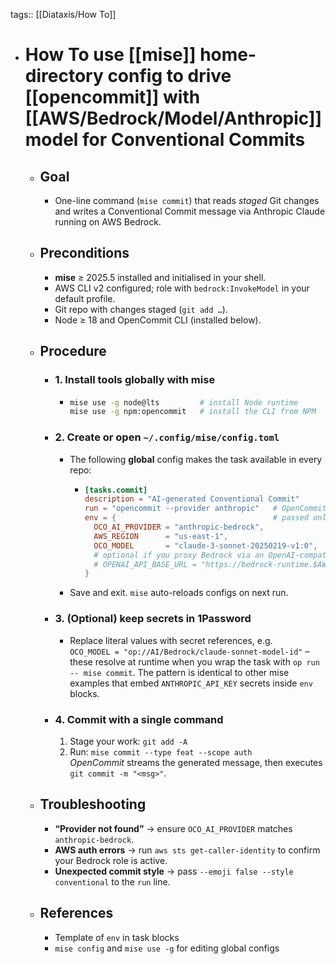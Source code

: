 tags:: [[Diataxis/How To]]

- # How To use [[mise]] home-directory config to drive [[opencommit]] with [[AWS/Bedrock/Model/Anthropic]] model for Conventional Commits
	- ## Goal
		- One-line command (`mise commit`) that reads *staged* Git changes and writes a Conventional Commit message via Anthropic Claude running on AWS Bedrock.
	- ## Preconditions
		- **mise** ≥ 2025.5 installed and initialised in your shell.
		- AWS CLI v2 configured; role with `bedrock:InvokeModel` in your default profile.
		- Git repo with changes staged (`git add …`).
		- Node ≥ 18 and OpenCommit CLI (installed below).
	- ## Procedure
		- ### 1. Install tools globally with mise
			- ```bash
			  mise use -g node@lts         # install Node runtime
			  mise use -g npm:opencommit   # install the CLI from NPM
			  ```
		- ### 2. Create or open `~/.config/mise/config.toml`
			- The following **global** config makes the task available in every repo:
				- ~~~toml
				  [tasks.commit]
				  description = "AI-generated Conventional Commit"
				  run = "opencommit --provider anthropic"   # OpenCommit reads staged files
				  env = {                                   # passed only to this task
				    OCO_AI_PROVIDER = "anthropic-bedrock",
				    AWS_REGION      = "us-east-1",
				    OCO_MODEL       = "claude-3-sonnet-20250219-v1:0",
				    # optional if you proxy Bedrock via an OpenAI-compatible endpoint
				    # OPENAI_API_BASE_URL = "https://bedrock-runtime.$AWS_REGION.amazonaws.com/openai/v1"
				  }
				  ~~~
			- Save and exit. `mise` auto-reloads configs on next run.
		- ### 3. (Optional) keep secrets in 1Password
			- Replace literal values with secret references, e.g.  
			  `OCO_MODEL = "op://AI/Bedrock/claude-sonnet-model-id"` – these resolve at runtime when you wrap the task with `op run -- mise commit`. The pattern is identical to other mise examples that embed `ANTHROPIC_API_KEY` secrets inside `env` blocks.
		- ### 4. Commit with a single command
		  1. Stage your work: `git add -A`
		  2. Run: `mise commit --type feat --scope auth`  
		    *OpenCommit* streams the generated message, then executes `git commit -m "<msg>"`.
	- ## Troubleshooting
		- **“Provider not found”** → ensure `OCO_AI_PROVIDER` matches `anthropic-bedrock`.
		- **AWS auth errors** → run `aws sts get-caller-identity` to confirm your Bedrock role is active.
		- **Unexpected commit style** → pass `--emoji false --style conventional` to the `run` line.
	- ## References
		- Template of `env` in task blocks
		- `mise config` and `mise use -g` for editing global configs